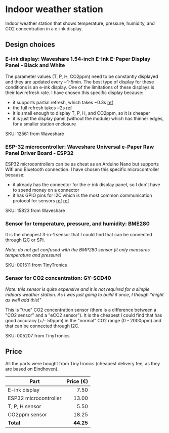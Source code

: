 # Indoor weather station

Indoor weather station that shows temperature, pressure, humidity, and CO2 concentration in a e-ink display.

## Design choices

### **E-ink display**: Waveshare 1.54-inch E-Ink E-Paper Display Panel - Black and White 

The parameter values (T, P, H, CO2ppm) need to be constantly displayed and they are updated every ~1-5min.
The best type of display for these conditions is an e-ink display. 
One of the limitations of these displays is their low refresh rate.
I have chosen this specific display because:
- it supports partial refresh, which takes ~0.3s [ref](https://www.waveshare.com/wiki/1.54inch_e-Paper_Module_Manual#Resources)
- the full refresh takes ~2s [ref](https://www.waveshare.com/wiki/1.54inch_e-Paper_Module_Manual#Resources)
- it is small enough to display T, P, H, and CO2ppm, so it is cheaper
- it is just the display panel (without the module) which has thinner edges, for a smaller station enclosure

SKU: 12561 from Waveshare

### **ESP-32 microcontroller**: Waveshare Universal e-Paper Raw Panel Driver Board - ESP32

ESP32 microcontrollers can be as cheat as an Arduino Nano but supports Wifi and Bluetooth connection.
I have chosen this specific microcontroller because:
- it already has the connector for the e-ink display panel, so I don't have to spend money on a connector
- it has GPIO pins for I2C which is the most common communication protocol for sensors [ref](documentation/gpio_pins_esp32_waveshare_answer.pdf) [ref](documentation/gpio_pins_esp32_tinytronics_answer.pdf)

SKU: 15823 from Waveshare

### **Sensor for temperature, pressure, and humidity**: BME280

It is the cheapest 3-in-1 sensor that I could find that can be connected through I2C or SPI.

_Note: do not get confused with the BMP280 sensor (it only measures temperature and pressure)_

SKU: 001511 from TinyTronics

### **Sensor for CO2 concentration**: GY-SCD40

_Note: this sensor is quite expensive and it is not required for a simple indoors weather station. As I was just going to build it once, I though "might as well add this!"_

This is "true" CO2 concentration sensor (there is a difference between a "CO2 sensor" and a "eCO2 sensor").
It is the cheapest I could find that has good accuracy (+/- 50ppm) in the "normal" CO2 range (0 - 2000ppm) and that can be connected through I2C.

SKU: 005207 from TinyTronics

## Price

All the parts were bought from TinyTronics (cheapest delivery fee, as they are based on Eindhoven).

| Part          | Price (€) |
| ------------- | -------------: |
| E-ink display | 7.50 |
| ESP32 microcontroller | 13.00 |
| T, P, H sensor | 5.50 |
| CO2ppm sensor | 18.25 |
| **Total** | **44.25** |

